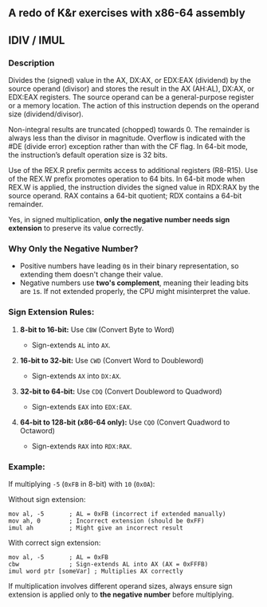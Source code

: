 
## A redo of K&r exercises with x86-64 assembly

## IDIV / IMUL

### Description

Divides the (signed) value in the AX, DX:AX, or EDX:EAX (dividend) by the source operand (divisor) and stores the result in the AX (AH:AL), DX:AX, or EDX:EAX registers. The source operand can be a general-purpose register or a memory location. The action of this instruction depends on the operand size (dividend/divisor).

Non-integral results are truncated (chopped) towards 0. The remainder is always less than the divisor in magnitude. Overflow is indicated with the #DE (divide error) exception rather than with the CF flag.
In 64-bit mode, the instruction’s default operation size is 32 bits. 

Use of the REX.R prefix permits access to additional registers (R8-R15). Use of the REX.W prefix promotes operation to 64 bits. In 64-bit mode when REX.W is applied, the instruction divides the signed value in RDX:RAX by the source operand. RAX contains a 64-bit quotient; RDX contains a 64-bit remainder.

Yes, in signed multiplication, **only the negative number needs sign extension** to preserve its value correctly.

### Why Only the Negative Number?
- Positive numbers have leading `0`s in their binary representation, so extending them doesn't change their value.
- Negative numbers use **two's complement**, meaning their leading bits are `1`s. If not extended properly, the CPU might misinterpret the value.

### Sign Extension Rules:
1. **8-bit to 16-bit:** Use `CBW` (Convert Byte to Word)  
   - Sign-extends `AL` into `AX`.
  
2. **16-bit to 32-bit:** Use `CWD` (Convert Word to Doubleword)  
   - Sign-extends `AX` into `DX:AX`.

3. **32-bit to 64-bit:** Use `CDQ` (Convert Doubleword to Quadword)  
   - Sign-extends `EAX` into `EDX:EAX`.

4. **64-bit to 128-bit (x86-64 only):** Use `CQO` (Convert Quadword to Octaword)  
   - Sign-extends `RAX` into `RDX:RAX`.

### Example:
If multiplying `-5` (`0xFB` in 8-bit) with `10` (`0x0A`):

Without sign extension:

```assembly
mov al, -5       ; AL = 0xFB (incorrect if extended manually)
mov ah, 0        ; Incorrect extension (should be 0xFF)
imul ah          ; Might give an incorrect result
```

With correct sign extension:

```assembly
mov al, -5       ; AL = 0xFB
cbw              ; Sign-extends AL into AX (AX = 0xFFFB)
imul word ptr [someVar] ; Multiplies AX correctly
```

If multiplication involves different operand sizes, always ensure sign extension is applied only to **the negative number** before multiplying.